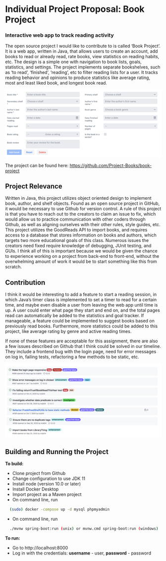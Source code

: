 # Individual Project Proposal: Book Project
### Interactive web app to track reading activity

The open source project I would like to contribute to is called ‘Book Project’. It is a web app, written in Java, that allows users to create an account, add books to read or already read, rate books, view statistics on reading habits, etc. The design is a simple one with navigation to book lists, goals, statistics, and settings. The project implements separate bookshelves, such as ‘to read’, ‘finished’, ‘reading’, etc to filter reading lists for a user. It tracks reading behavior and opinions to produce statistics like average rating, most and least liked book, and longest book read.

<img src="https://github.com/alyssacolella/IndividualProjectProposal/blob/main/Screen%20Shot%202021-02-17%20at%2011.37.13%20AM.png"
     alt="book project"/>
     
The project can be found here: https://github.com/Project-Books/book-project

## Project Relevance
Written in Java, this project utilizes object oriented design to implement book, author, and shelf objects. Found as an open source project in GitHub, it would be necessary to use Github for version control. A rule of this project is that you have to reach out to the creators to claim an issue to fix, which would allow us to practice communication with other coders through Github, as well as aligning ourselves with their other rules, style guides, etc. This project utilizes the GoodReads API to import books, and requires access to a database that stores information on books and authors, which targets two more educational goals of this class. Numerous issues the creators need fixed require knowledge of debugging, JUnit testing, and GUIs. I think all of this is important because we would be given the chance to experience working on a project from back-end to front-end, without the overwhelming amount of work it would be to start something like this from scratch.

## Contribution
I think it would be interesting to add a feature to start a reading session, in which Java’s timer class is implemented to set a timer to read for a certain time, and maybe even disable a user from leaving the web app until time is up. A user could enter what page they start and end on, and the total pages read can automatically be added to the statistics and goal tracker. If manageable, a feature could be implemented to suggest books based on previously read books. Furthermore, more statistics could be added to this project, like average rating by genre and active reading times.

If none of these features are acceptable for this assignment, there are also a few issues described on Github that I think could be solved in our timeline. They include a frontend bug with the login page, need for error messages on log in, failing tests, refactoring a few methods to be static, etc.

<img src="https://github.com/alyssacolella/IndividualProjectProposal/blob/main/Screen%20Shot%202021-02-17%20at%2011.54.41%20AM.png"/>

## Building and Running the Project
**To build:**
- Clone project from Github
- Change configuration to use JDK 11
- Install node (version 10.0 or later)
- Install Docker Desktop
- Import project as a Maven project
- On command line, run 
```bash
  (sudo) docker -compose up -d mysql phpmyadmin
```
- On command line, run
```bash
  ./mvnw spring-boot:run (unix) or mvnw.cmd spring-boot:run (windows)
```


**To run:**
- Go to http://localhost:8000
- Log in with the credentials: **username** - user, **password** - password

